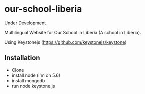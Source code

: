# our-school-liberia

Under Development


Multilingual Website for Our School in Liberia (A school in Liberia).

Using Keystonejs (https://github.com/keystonejs/keystone)


## Installation 

* Clone
* install node (i'm on 5.6)
* install mongodb
* run node keystone.js



